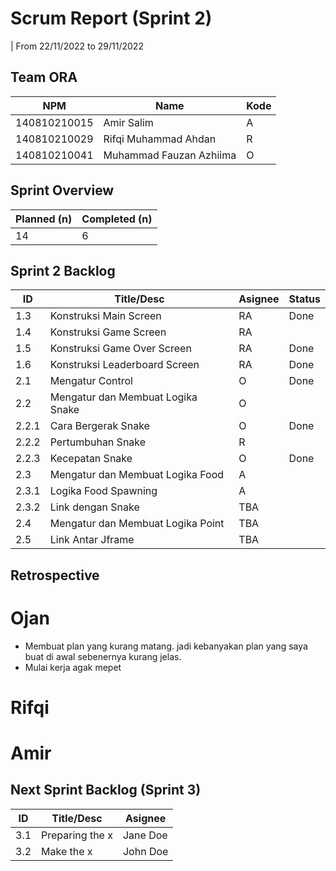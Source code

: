 # Scrum Report (Sprint 2)
| From 22/11/2022 to 29/11/2022

## Team ORA
| NPM           | Name                    | Kode| 
| ------------- |-------------------------|-----|
| 140810210015  | Amir Salim              | A   |
| 140810210029  | Rifqi Muhammad Ahdan    | R   |
| 140810210041  | Muhammad Fauzan Azhiima | O   |

## Sprint Overview
| Planned (n)   | Completed (n) |
| ------------- |-------------- |
| 14             | 6             |

## Sprint 2 Backlog

| ID  | Title/Desc | Asignee | Status |
| --- | ---------- | ------- | ------ |
| 1.3   | Konstruksi Main Screen | RA  | Done |
| 1.4   | Konstruksi Game Screen | RA  |  |
| 1.5   | Konstruksi Game Over Screen | RA | Done |
| 1.6   | Konstruksi Leaderboard Screen | RA | Done |
| 2.1   | Mengatur Control | O | Done |
| 2.2   | Mengatur dan Membuat Logika Snake | O | |
| 2.2.1 | Cara Bergerak Snake | O | Done |
| 2.2.2 | Pertumbuhan Snake | R | |
| 2.2.3 | Kecepatan Snake | O | Done |
| 2.3   | Mengatur dan Membuat Logika Food | A | |
| 2.3.1 | Logika Food Spawning | A | |
| 2.3.2 | Link dengan Snake | TBA | |
| 2.4   | Mengatur dan Membuat Logika Point | TBA | |
| 2.5   | Link Antar Jframe | TBA | |

## Retrospective 

# Ojan
- Membuat plan yang kurang matang. jadi kebanyakan plan yang saya buat di awal sebenernya kurang jelas.
- Mulai kerja agak mepet
# Rifqi
# Amir

## Next Sprint Backlog (Sprint 3)
| ID  | Title/Desc | Asignee | 
| --- | ---------- | ------- | 
| 3.1 | Preparing the x | Jane Doe | 
| 3.2 | Make the x | John Doe | 
